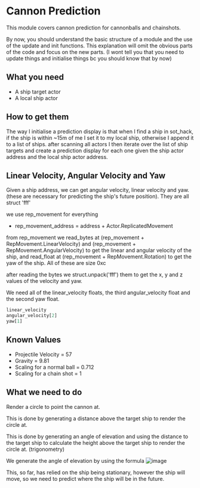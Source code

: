 # Cannon Prediction
This module covers cannon prediction for cannonballs and chainshots.

By now, you should understand the basic structure of a module and the use of the update and init functions. This explanation will omit the obvious parts of the code and focus on the new parts. (I wont tell you that you need to update things and initialise things bc you should know that by now)

## What you need
- A ship target actor
- A local ship actor

## How to get them
The way I initialise a prediction display is that when I find a ship in sot_hack, if the ship is within ~15m of me I set it to my local ship, otherwise I append it to a list of ships. after scanning all actors I then iterate over the list of ship targets and create a prediction display for each one given the ship actor address and the local ship actor address.

## Linear Velocity, Angular Velocity and Yaw
Given a ship address, we can get angular velocity, linear velocity and yaw. (these are necessary for predicting the ship's future position).
They are all struct 'fff'

we use rep_movement for everything
- rep_movement_address = address + Actor.ReplicatedMovement

from rep_movement we read_bytes at (rep_movement + RepMovement.LinearVelocity) and (rep_movement + RepMovement.AngularVelocity) to get the linear and angular velocity of the ship, and read_float at (rep_movement + RepMovement.Rotation) to get the yaw of the ship. All of these are size 0xc

after reading the bytes we struct.unpack('fff') them to get the x, y and z values of the velocity and yaw.

We need all of the linear_velocity floats, the third angular_velocity float and the second yaw float.
```python
linear_velocity
angular_velocity[2]
yaw[1]
```

## Known Values
- Projectile Velocity = 57
- Gravity = 9.81
- Scaling for a normal ball = 0.712
- Scaling for a chain shot = 1

## What we need to do
Render a circle to point the cannon at.

This is done by generating a distance above the target ship to render the circle at.

This is done by generating an angle of elevation and using the distance to the target ship to calculate the height above the target ship to render the circle at. (trigonometry)

We generate the angle of elevation by using the formula
![image](https://wikimedia.org/api/rest_v1/media/math/render/svg/4db61cb4c3140b763d9480e51f90050967288397)

This, so far, has relied on the ship being stationary, however the ship will move, so we need to predict where the ship will be in the future.